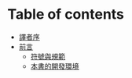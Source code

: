# Table of contents

* [譯者序](README.md)
* [前言](xu/README.md)
  * [符號與規範](xu/untitled.md)
  * [本書的開發環境](xu/ben-shu-yu-she-de-kai-fa-huan-jing.md)

